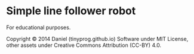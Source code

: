 Simple line follower robot
==========================

For educational purposes.

Copyright © 2014 Daniel (tinyprog.github.io)
Software under MIT License, other assets under Creative Commons Attribution (CC-BY) 4.0.

